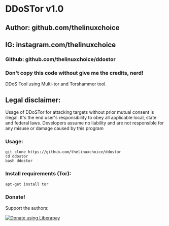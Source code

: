 
# DDoSTor v1.0
## Author: github.com/thelinuxchoice
## IG: instagram.com/thelinuxchoice
### Github: github.com/thelinuxchoice/ddostor
### Don't copy this code without give me the credits, nerd! 

DDoS Tool using Multi-tor and Torshammer tool.

## Legal disclaimer:
Usage of DDoSTor for attacking targets without prior mutual consent is illegal. It's the end user's responsibility to obey all applicable local, state and federal laws. Developers assume no liability and are not responsible for any misuse or damage caused by this program 



### Usage:
```
git clone https://github.com/thelinuxchoice/ddostor
cd ddostor
bash ddostor
```

### Install requirements (Tor):

```
apt-get install tor
```

### Donate!
Support the authors:

<noscript><a href="https://liberapay.com/thelinuxchoice/donate"><img alt="Donate using Liberapay" src="https://liberapay.com/assets/widgets/donate.svg"></a></noscript>
